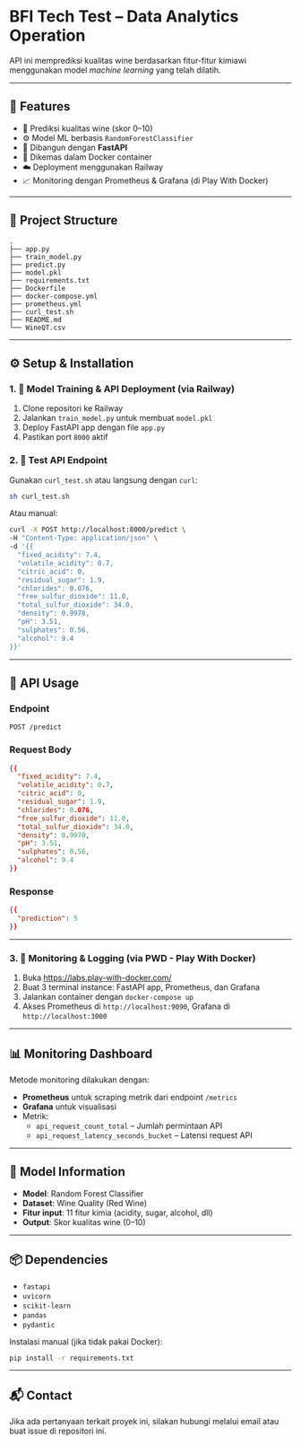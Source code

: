 # **BFI Tech Test – Data Analytics Operation**

API ini memprediksi kualitas wine berdasarkan fitur-fitur kimiawi menggunakan model *machine learning* yang telah dilatih.

---

## 🚀 Features

- 🔮 Prediksi kualitas wine (skor 0–10)
- ⚙️ Model ML berbasis `RandomForestClassifier`
- 🧪 Dibangun dengan **FastAPI**
- 🐳 Dikemas dalam Docker container
- ☁️ Deployment menggunakan Railway
- 📈 Monitoring dengan Prometheus & Grafana (di Play With Docker)

---

## 📁 Project Structure

```
.
├── app.py
├── train_model.py
├── predict.py
├── model.pkl
├── requirements.txt
├── Dockerfile
├── docker-compose.yml
├── prometheus.yml
├── curl_test.sh
├── README.md
└── WineQT.csv           
```
---


## ⚙️ Setup & Installation

### 1. 🔧 Model Training & API Deployment (via Railway)
1. Clone repositori ke Railway
2. Jalankan `train_model.py` untuk membuat `model.pkl`
3. Deploy FastAPI app dengan file `app.py`
4. Pastikan port `8000` aktif

### 2. 🧪 Test API Endpoint

Gunakan `curl_test.sh` atau langsung dengan `curl`:

```bash
sh curl_test.sh
```

Atau manual:

```bash
curl -X POST http://localhost:8000/predict \
-H "Content-Type: application/json" \
-d '{{
  "fixed_acidity": 7.4,
  "volatile_acidity": 0.7,
  "citric_acid": 0,
  "residual_sugar": 1.9,
  "chlorides": 0.076,
  "free_sulfur_dioxide": 11.0,
  "total_sulfur_dioxide": 34.0,
  "density": 0.9978,
  "pH": 3.51,
  "sulphates": 0.56,
  "alcohol": 9.4
}}'
```

---

## 📨 API Usage

### Endpoint
```
POST /predict
```

### Request Body

```json
{{
  "fixed_acidity": 7.4,
  "volatile_acidity": 0.7,
  "citric_acid": 0,
  "residual_sugar": 1.9,
  "chlorides": 0.076,
  "free_sulfur_dioxide": 11.0,
  "total_sulfur_dioxide": 34.0,
  "density": 0.9978,
  "pH": 3.51,
  "sulphates": 0.56,
  "alcohol": 9.4
}}
```

### Response

```json
{{
  "prediction": 5
}}
```

---

### 3. 🔧 Monitoring & Logging (via PWD - Play With Docker)
1. Buka https://labs.play-with-docker.com/
2. Buat 3 terminal instance: FastAPI app, Prometheus, dan Grafana
3. Jalankan container dengan `docker-compose up`
4. Akses Prometheus di `http://localhost:9090`, Grafana di `http://localhost:3000`

---


## 📊 Monitoring Dashboard

Metode monitoring dilakukan dengan:

- **Prometheus** untuk scraping metrik dari endpoint `/metrics`
- **Grafana** untuk visualisasi
- Metrik:
  - `api_request_count_total` – Jumlah permintaan API
  - `api_request_latency_seconds_bucket` – Latensi request API

---


## 🧠 Model Information

- **Model**: Random Forest Classifier
- **Dataset**: Wine Quality (Red Wine)
- **Fitur input**: 11 fitur kimia (acidity, sugar, alcohol, dll)
- **Output**: Skor kualitas wine (0–10)

---

## 📦 Dependencies

- `fastapi`
- `uvicorn`
- `scikit-learn`
- `pandas`
- `pydantic`

Instalasi manual (jika tidak pakai Docker):

```bash
pip install -r requirements.txt
```

---

## 📬 Contact

Jika ada pertanyaan terkait proyek ini, silakan hubungi melalui email atau buat issue di repositori ini.
